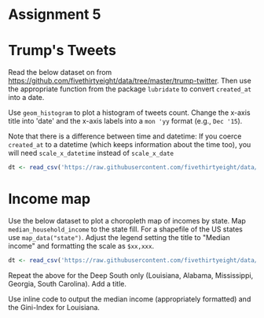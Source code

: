 Assignment 5
================

Trump's Tweets
==============

Read the below dataset on from <https://github.com/fivethirtyeight/data/tree/master/trump-twitter>. Then use the appropriate function from the package `lubridate` to convert `created_at` into a date.

Use `geom_histogram` to plot a histogram of tweets count. Change the x-axis title into 'date' and the x-axis labels into a `mon 'yy` format (e.g., `Dec '15`).

Note that there is a difference between time and datetime: If you coerce `created_at` to a datetime (which keeps information about the time too), you will need `scale_x_datetime` instead of `scale_x_date`

``` r
dt <- read_csv('https://raw.githubusercontent.com/fivethirtyeight/data/master/trump-twitter/realDonaldTrump_poll_tweets.csv')
```

Income map
==========

Use the below dataset to plot a choropleth map of incomes by state. Map `median_household_income` to the state fill. For a shapefile of the US states use `map_data("state")`. Adjust the legend setting the title to "Median income" and formatting the scale as `$xx,xxx`.

``` r
dt <- read_csv('https://raw.githubusercontent.com/fivethirtyeight/data/master/hate-crimes/hate_crimes.csv')
```

Repeat the above for the Deep South only (Louisiana, Alabama, Mississippi, Georgia, South Carolina). Add a title.

Use inline code to output the median income (appropriately formatted) and the Gini-Index for Louisiana.
